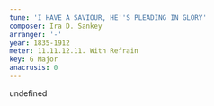 ```yaml
---
tune: 'I HAVE A SAVIOUR, HE''S PLEADING IN GLORY'
composer: Ira D. Sankey
arranger: '-'
year: 1835-1912
meter: 11.11.12.11. With Refrain
key: G Major
anacrusis: 0
---
```

undefined